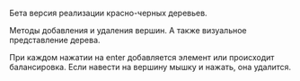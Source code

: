 Бета версия реализации красно-черных деревьев.

Методы добавления и удаления вершин.
А также визуальное представление дерева.

При каждом нажатии на enter добавляется элемент 
или происходит балансировка. Если навести на вершину 
мышку и нажать, она удалится.
